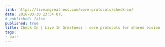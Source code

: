 ```yaml
---
link: https://liveingreatness.com/core-protocols/check-in/
date: 2018-03-30 23:54 UTC
# published: false
published: true
title: Check In | Live In Greatness - core protocols for shared vision
tags:
- pair
---
```



